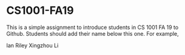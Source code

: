 # CS1001-FA19
This is a simple assignment to introduce students in CS 1001 FA 19 to Github.
Students should add their name below this one. For example,

Ian Riley
Xingzhou Li
